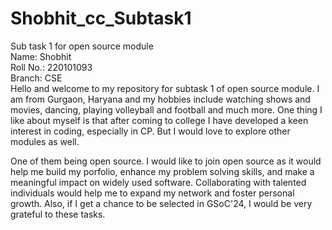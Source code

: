# Shobhit_cc_Subtask1
Sub task 1 for open source module <br>
Name: Shobhit<br>
Roll No.: 220101093 <br> 
Branch: CSE <br>
Hello and welcome to my repository for subtask 1 of open source module. I am from Gurgaon, Haryana and my hobbies include watching shows and movies, dancing, playing volleyball and football and much more. One thing I like about myself is that after coming to college I have developed a keen interest in coding, especially in CP. But I would love to explore other modules as well. <br>

One of them being open source. I would like to join open source as it would help me build my porfolio, enhance my problem solving skills, and make a meaningful impact on widely used software. Collaborating with talented individuals would help me to expand my network and foster personal growth. Also, if I get a chance to be selected in GSoC'24, I would be very grateful to these tasks. 